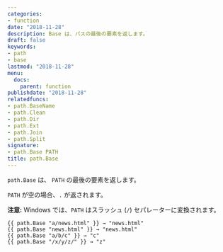 ```yaml
---
categories:
- function
date: "2018-11-28"
description: Base は、パスの最後の要素を返します。
draft: false
keywords:
- path
- base
lastmod: "2018-11-28"
menu:
  docs:
    parent: function
publishdate: "2018-11-28"
relatedfuncs:
- path.BaseName
- path.Clean
- path.Dir
- path.Ext
- path.Join
- path.Split
signature:
- path.Base PATH
title: path.Base
---
```


`path.Base` は、 `PATH` の最後の要素を返します。

`PATH` が空の場合、`.` が返されます。

**注意:** Windows では、`PATH` はスラッシュ (`/`) セパレーターに変換されます。

```go-html-template
{{ path.Base "a/news.html" }} → "news.html"
{{ path.Base "news.html" }} → "news.html"
{{ path.Base "a/b/c" }} → "c"
{{ path.Base "/x/y/z/" }} → "z"
```
